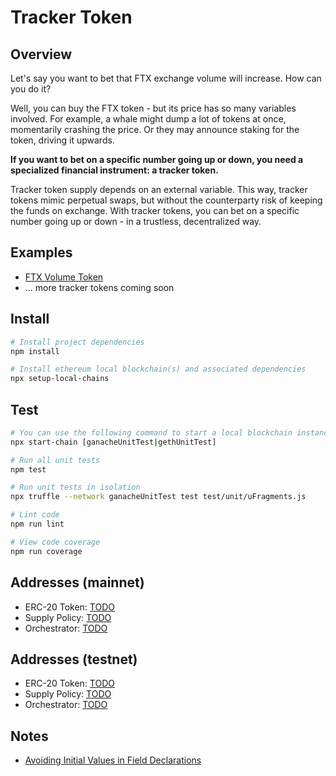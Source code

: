 # Tracker Token

## Overview

Let's say you want to bet that FTX exchange volume will increase. How can you do it?

Well, you can buy the FTX token - but its price has so many variables involved. For example, a whale might dump a lot of tokens at once, momentarily crashing the price. Or they may announce staking for the token, driving it upwards.

**If you want to bet on a specific number going up or down, you need a specialized financial instrument: a tracker token.** 

Tracker token supply depends on an external variable. This way, tracker tokens mimic perpetual swaps, but without the counterparty risk of keeping the funds on exchange. With tracker tokens, you can bet on a specific number going up or down - in a trustless, decentralized way.

## Examples

* [FTX Volume Token](https://medium.com/@dengorbachev/ftx-volume-token-da8f187a3a69)
* ... more tracker tokens coming soon

## Install

```bash
# Install project dependencies
npm install

# Install ethereum local blockchain(s) and associated dependencies
npx setup-local-chains
```

## Test

``` bash
# You can use the following command to start a local blockchain instance
npx start-chain [ganacheUnitTest|gethUnitTest]

# Run all unit tests
npm test

# Run unit tests in isolation
npx truffle --network ganacheUnitTest test test/unit/uFragments.js

# Lint code
npm run lint

# View code coverage
npm run coverage
```

## Addresses (mainnet)

- ERC-20 Token: [TODO](https://etherscan.io/token/TODO)
- Supply Policy: [TODO](https://etherscan.io/address/TODO)
- Orchestrator: [TODO](https://etherscan.io/address/TODO)

## Addresses (testnet)

- ERC-20 Token: [TODO](https://kovan.etherscan.io/token/TODO)
- Supply Policy: [TODO](https://kovan.etherscan.io/address/TODO)
- Orchestrator: [TODO](https://kovan.etherscan.io/address/TODO)

## Notes

* [Avoiding Initial Values in Field Declarations](https://docs.openzeppelin.com/upgrades/2.8/writing-upgradeable#avoid-initial-values-in-field-declarations)
